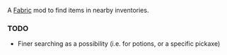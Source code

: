 A [Fabric](https://fabricmc.net/) mod to find items in nearby inventories.

### TODO

- Finer searching as a possibility (i.e. for potions, or a specific pickaxe)
